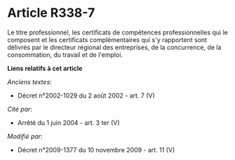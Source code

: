 # Article R338-7

Le titre professionnel, les certificats de compétences professionnelles qui le composent et les certificats complémentaires
qui s'y rapportent sont délivrés par le directeur régional des entreprises, de la concurrence, de la consommation, du travail
et de l'emploi.

**Liens relatifs à cet article**

_Anciens textes_:

  - Décret n°2002-1029 du 2 août 2002 - art. 7 (V)

_Cité par_:

  - Arrêté du 1 juin 2004 - art. 3 ter (V)

_Modifié par_:

  - Décret n°2009-1377 du 10 novembre 2009 - art. 11 (V)

